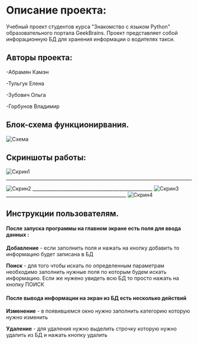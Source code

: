 # Описание проекта:
Учебный проект студентов курса "Знакомство с языком Python" образовательного портала GeekBrains.
Проект представляет собой инфорационную БД для хранения информации о водителях такси.


## Авторы проекта:


-Абрамян Камэн

-Тульгук Елена

-Зубович Ольга

-Горбунов Владимир

## Блок-схема функционирвания.

<image src="https://i.ibb.co/NsdK8Pk/Untitled-Diagram-2.jpg" alt="Схема">

## Скриншоты работы: 

<img alt="Скрин1" src="https://i.ibb.co/rZp2cMx/2022-11-23-12-41-41.png">

___________________________________________________
<img alt="Скрин2" src="https://i.ibb.co/HCGfsq7/2022-11-23-12-42-01.png">
___________________________________________________
<img alt="Скрин3" src="https://i.ibb.co/84M1854/2022-11-23-12-42-35.png">
___________________________________________________
<img alt="Скрин4" src="https://i.ibb.co/zPb6Bys/2022-11-23-12-42-21.png">


## Инструкции пользователям.
#### После запуска программы на главном экране есть поля для ввода данных :

**Добавление** - если заполнить поля и нажать на кнопку добавить то информацию будет записана в БД

**Поиск** - для того чтобы искать по определенным параметрам необходимо заполнить нужные поля по которым будем искать информацию.
Если же нужено увидеть всю БД то просто нажать на кнопку ПОИСК

#### После вывода информации на экран из БД есть несколько действий

**Изменение** - в появившемся окно нужно заполнить категорию которую нужно изменить

**Удаление** - для удаления нужно выделить строчку которую нужно удалить из БД и нажать кнопку удалить
